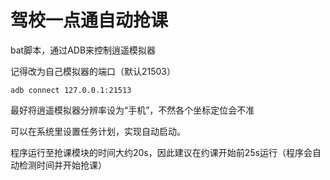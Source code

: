 # 驾校一点通自动抢课

bat脚本，通过ADB来控制逍遥模拟器

记得改为自己模拟器的端口（默认21503）

```
adb connect 127.0.0.1:21513
```

最好将逍遥模拟器分辨率设为“手机”，不然各个坐标定位会不准

可以在系统里设置任务计划，实现自动启动。

程序运行至抢课模块的时间大约20s，因此建议在约课开始前25s运行（程序会自动检测时间并开始抢课）

